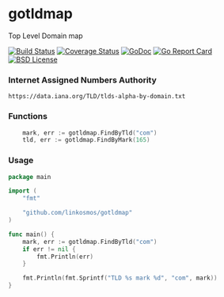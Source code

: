 # gotldmap
Top Level Domain map

[![Build Status](https://travis-ci.org/linkosmos/gotldmap.svg?branch=master)](https://travis-ci.org/linkosmos/gotldmap)
[![Coverage Status](https://coveralls.io/repos/github/linkosmos/gotldmap/badge.svg?branch=master)](https://coveralls.io/github/linkosmos/gotldmap?branch=master)
[![GoDoc](http://godoc.org/github.com/linkosmos/gotldmap?status.svg)](http://godoc.org/github.com/linkosmos/gotldmap)
[![Go Report Card](https://goreportcard.com/badge/github.com/linkosmos/gotldmap)](https://goreportcard.com/report/github.com/linkosmos/gotldmap)
[![BSD License](http://img.shields.io/badge/license-BSD-blue.svg)](http://opensource.org/licenses/BSD-3-Clause)

### Internet Assigned Numbers Authority

```
https://data.iana.org/TLD/tlds-alpha-by-domain.txt
```

### Functions
```go
	mark, err := gotldmap.FindByTld("com")
	tld, err := gotldmap.FindByMark(165)
```


### Usage
```go
package main

import (
	"fmt"

	"github.com/linkosmos/gotldmap"
)

func main() {
	mark, err := gotldmap.FindByTld("com")
	if err != nil {
		fmt.Println(err)
	}

	fmt.Println(fmt.Sprintf("TLD %s mark %d", "com", mark))
}
```
